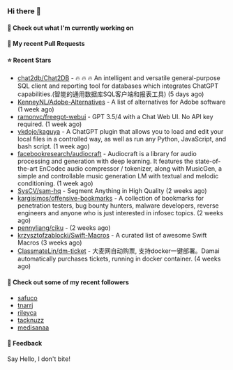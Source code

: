 ### Hi there 👋

#### 👷 Check out what I'm currently working on

#### 🔨 My recent Pull Requests


#### ⭐ Recent Stars

- [chat2db/Chat2DB](https://github.com/chat2db/Chat2DB) - 🔥 🔥 🔥 An intelligent and versatile general-purpose SQL client and reporting tool for databases which integrates ChatGPT capabilities.(智能的通用数据库SQL客户端和报表工具) (5 days ago)
- [KenneyNL/Adobe-Alternatives](https://github.com/KenneyNL/Adobe-Alternatives) - A list of alternatives for Adobe software (1 week ago)
- [ramonvc/freegpt-webui](https://github.com/ramonvc/freegpt-webui) - GPT 3.5/4 with a Chat Web UI. No API key required. (1 week ago)
- [ykdojo/kaguya](https://github.com/ykdojo/kaguya) - A ChatGPT plugin that allows you to load and edit your local files in a controlled way, as well as run any Python, JavaScript, and bash script. (1 week ago)
- [facebookresearch/audiocraft](https://github.com/facebookresearch/audiocraft) - Audiocraft is a library for audio processing and generation with deep learning. It features the state-of-the-art EnCodec audio compressor / tokenizer, along with MusicGen, a simple and controllable music generation LM with textual and melodic conditioning. (1 week ago)
- [SysCV/sam-hq](https://github.com/SysCV/sam-hq) - Segment Anything in High Quality (2 weeks ago)
- [kargisimos/offensive-bookmarks](https://github.com/kargisimos/offensive-bookmarks) - A collection of bookmarks for penetration testers, bug bounty hunters,  malware developers, reverse engineers and anyone who is just interested in infosec topics. (2 weeks ago)
- [pennyliang/ciku](https://github.com/pennyliang/ciku) -  (2 weeks ago)
- [krzysztofzablocki/Swift-Macros](https://github.com/krzysztofzablocki/Swift-Macros) - A curated list of awesome Swift Macros (3 weeks ago)
- [ClassmateLin/dm-ticket](https://github.com/ClassmateLin/dm-ticket) - 大麦网自动购票, 支持docker一键部署。Damai automatically purchases tickets, running in docker container. (4 weeks ago)

#### 👯 Check out some of my recent followers

- [safuco](https://github.com/safuco)
- [tnarrj](https://github.com/tnarrj)
- [rileyca](https://github.com/rileyca)
- [tacknuzz](https://github.com/tacknuzz)
- [medisanaa](https://github.com/medisanaa)

#### 💬 Feedback

Say Hello, I don't bite!